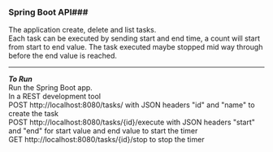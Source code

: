 ### Spring Boot API### </br>
The application create, delete and list tasks.</br>
Each task can be executed by sending start and end time, a count will start from start to end value.
The task executed maybe stopped mid way through before the end value is reached.

---
***To Run***</br>
Run the Spring Boot app. </br>
In a REST development tool </br>
POST http://localhost:8080/tasks/ with JSON headers "id" and "name" to create the task </br>
POST http://localhost:8080/tasks/{id}/execute with JSON headers "start" and "end" for start value and end value to start the timer</br>
GET http://localhost:8080/tasks/{id}/stop to stop the timer


